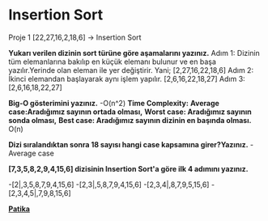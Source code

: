 # Insertion Sort
Proje 1
[22,27,16,2,18,6] -> Insertion Sort

**Yukarı verilen dizinin sort türüne göre aşamalarını yazınız.**
Adım 1: Dizinin tüm elemanlarına bakılıp en küçük elemanı bulunur ve en başa yazılır.Yerinde olan eleman ile yer değiştirir.
Yani; [2,27,16,22,18,6]
Adım 2: İkinci elemandan başlayarak aynı işlem yapılır. [2,6,16,22,18,27]
Adım 3:[2,6,16,18,22,27]

**Big-O gösterimini yazınız.**
-O(n^2)
**Time Complexity:**
**Average case:Aradığımız sayının ortada olması,** 
**Worst case: Aradığımız sayının sonda olması,** 
**Best case: Aradığımız sayının dizinin en başında olması.** O(n)


**Dizi sıralandıktan sonra 18 sayısı hangi case kapsamına girer?Yazınız.**
-Average case 


**[7,3,5,8,2,9,4,15,6] dizisinin Insertion Sort'a göre ilk 4 adımını yazınız.**

-[2|,3,5,8,7,9,4,15,6]
-[2,3|,5,8,7,9,4,15,6]
-[2,3,4|,8,7,9,5,15,6]
-[2,3,4,5|,7,9,8,15,6]

**[Patika](www.patika.dev)**
